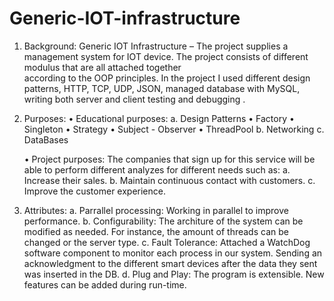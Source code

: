 # Generic-IOT-infrastructure

1. Background:
     Generic IOT Infrastructure – The project supplies a management system for IOT device. The project consists of different modulus that are all attached together         
     according to the OOP principles. 
  In the project I used different design patterns, HTTP, TCP, UDP, JSON, managed database with MySQL, writing both server and client testing and debugging .
 
2. Purposes:
    • Educational purposes: 
        a. Design Patterns
            • Factory
            • Singleton
            • Strategy
            • Subject - Observer
            • ThreadPool
        b. Networking
        c. DataBases

    • Project purposes:
    The companies that sign up for this service will be able to perform different analyzes for different needs such as:
    a. Increase their sales.
    b. Maintain continuous contact with customers. 
    c. Improve the customer experience.

3. Attributes:
            a. Parrallel processing:
               Working in parallel to improve performance. 
            b. Configurability:
                The architure of the system can be modified as needed. For instance, the amount of threads can be changed or the server type.
            c. Fault Tolerance:
                Attached a WatchDog software component to monitor each process in our system. 
                Sending an acknowledgment to the different smart devices after the data they sent was inserted in the DB. 
            d. Plug and Play:
               The program is extensible. New features can be added during run-time.
